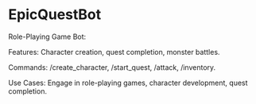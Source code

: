 # EpicQuestBot

Role-Playing Game Bot:

Features: Character creation, quest completion, monster battles.

Commands: /create_character, /start_quest, /attack, /inventory.

Use Cases: Engage in role-playing games, character development, quest completion.